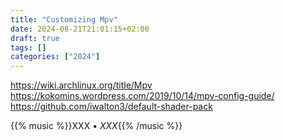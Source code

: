 ```yaml
---
title: "Customizing Mpv"
date: 2024-08-21T21:01:15+02:00
draft: true
tags: []
categories: ["2024"]
---
```


https://wiki.archlinux.org/title/Mpv
https://kokomins.wordpress.com/2019/10/14/mpv-config-guide/
https://github.com/iwalton3/default-shader-pack

{{% music %}}XXX • _XXX_{{% /music %}}
